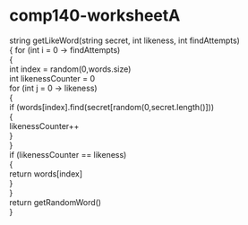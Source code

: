# comp140-worksheetA

string getLikeWord(string secret, int likeness, int findAttempts)  
{
	for (int i = 0 -> findAttempts)  
	{  
		int index = random(0,words.size)  
		int likenessCounter = 0  
		for (int j = 0 -> likeness)  
		{  
			if (words[index].find(secret[random(0,secret.length()]))  
			{  
				likenessCounter++  
			}  
		}  
		if (likenessCounter == likeness)  
		{  
			return words[index]  
		}  
	}  
	return getRandomWord()  
}  

